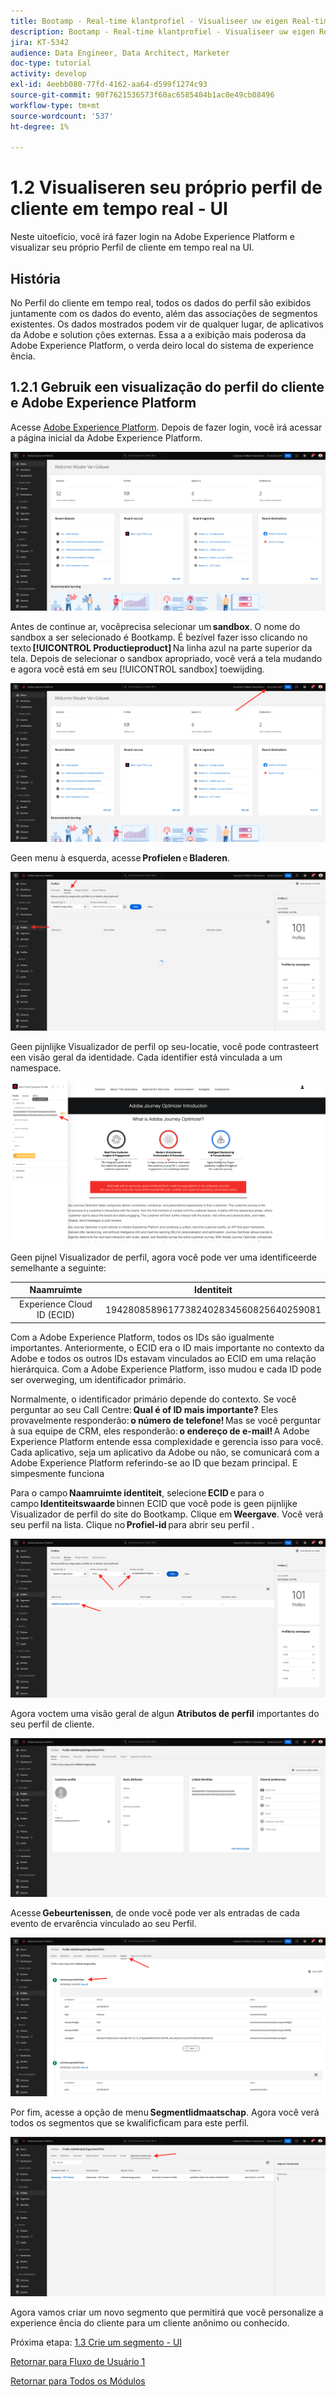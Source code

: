 ```yaml
---
title: Bootamp - Real-time klantprofiel - Visualiseer uw eigen Real-time klantprofiel - UI - Brazilië
description: Bootamp - Real-time klantprofiel - Visualiseer uw eigen Real-time klantprofiel - UI - Brazilië
jira: KT-5342
audience: Data Engineer, Data Architect, Marketer
doc-type: tutorial
activity: develop
exl-id: 4eebb080-77fd-4162-aa64-d599f1274c93
source-git-commit: 90f7621536573f60ac6585404b1ac0e49cb08496
workflow-type: tm+mt
source-wordcount: '537'
ht-degree: 1%

---
```


# 1.2 Visualiseren seu próprio perfil de cliente em tempo real - UI

Neste uitoefício, você irá fazer login na Adobe Experience Platform e visualizar seu próprio Perfil de cliente em tempo real na UI.

## História

No Perfil do cliente em tempo real, todos os dados do perfil são exibidos juntamente com os dados do evento, além das associações de segmentos existentes. Os dados mostrados podem vir de qualquer lugar, de aplicativos da Adobe e solution ções externas. Essa a a exibição mais poderosa da Adobe Experience Platform, o verda deiro local do sistema de experience ência.

## 1.2.1 Gebruik een visualização do perfil do cliente e Adobe Experience Platform

Acesse [Adobe Experience Platform](https://experience.adobe.com/platform). Depois de fazer login, você irá acessar a página inicial da Adobe Experience Platform.

![Gegevensopname](./images/home.png)

Antes de continue ar, vocêprecisa selecionar um **sandbox**. O nome do sandbox a ser selecionado é Bootkamp. É bezível fazer isso clicando no texto **[!UICONTROL Productieproduct]** Na linha azul na parte superior da tela. Depois de selecionar o sandbox apropriado, você verá a tela mudando e agora você está em seu [!UICONTROL sandbox] toewijding.

![Gegevensopname](./images/sb1.png)

Geen menu à esquerda, acesse **Profielen** e **Bladeren**.

![Klantprofiel](./images/homemenu.png)

Geen pijnlijke Visualizador de perfil op seu-locatie, você pode contrasteert een visão geral da identidade. Cada identifier está vinculada a um namespace.

![Klantprofiel](./images/identities.png)

Geen pijnel Visualizador de perfil, agora você pode ver uma identificeerde semelhante a seguinte:

| Naamruimte | Identiteit |
|:-------------:| :---------------:|
| Experience Cloud ID (ECID) | 19428085896177382402834560825640259081 |

Com a Adobe Experience Platform, todos os IDs são igualmente importantes. Anteriormente, o ECID era o ID mais importante no contexto da Adobe e todos os outros IDs estavam vinculados ao ECID em uma relação hierárquica. Com a Adobe Experience Platform, isso mudou e cada ID pode ser overweging, um identificador primário.

Normalmente, o identificador primário depende do contexto. Se você perguntar ao seu Call Centre: **Qual é of ID mais importante?** Eles provavelmente responderão: **o número de telefone!** Mas se você perguntar à sua equipe de CRM, eles responderão: **o endereço de e-mail!** A Adobe Experience Platform entende essa complexidade e gerencia isso para você. Cada aplicativo, seja um aplicativo da Adobe ou não, se comunicará com a Adobe Experience Platform referindo-se ao ID que bezam principal. E simpesmente funciona

Para o campo **Naamruimte identiteit**, selecione **ECID** e para o campo **Identiteitswaarde** binnen ECID que você pode is geen pijnlijke Visualizador de perfil do site do Bootkamp. Clique em **Weergave**. Você verá seu perfil na lista. Clique no **Profiel-id** para abrir seu perfil .

![Klantprofiel](./images/popupecid.png)

Agora voctem uma visão geral de algun **Atributos de perfil** importantes do seu perfil de cliente.

![Klantprofiel](./images/profile.png)

Acesse **Gebeurtenissen**, de onde você pode ver als entradas de cada evento de ervarência vinculado ao seu Perfil.

![Klantprofiel](./images/profileee.png)

Por fim, acesse a opção de menu **Segmentlidmaatschap**. Agora você verá todos os segmentos que se kwalificficam para este perfil.

![Klantprofiel](./images/profileseg.png)

Agora vamos criar um novo segmento que permitirá que você personalize a experience ência do cliente para um cliente anônimo ou conhecido.

Próxima etapa: [1.3 Crie um segmento - UI](./ex3.md)

[Retornar para Fluxo de Usuário 1](./uc1.md)

[Retornar para Todos os Módulos](../../overview.md)
